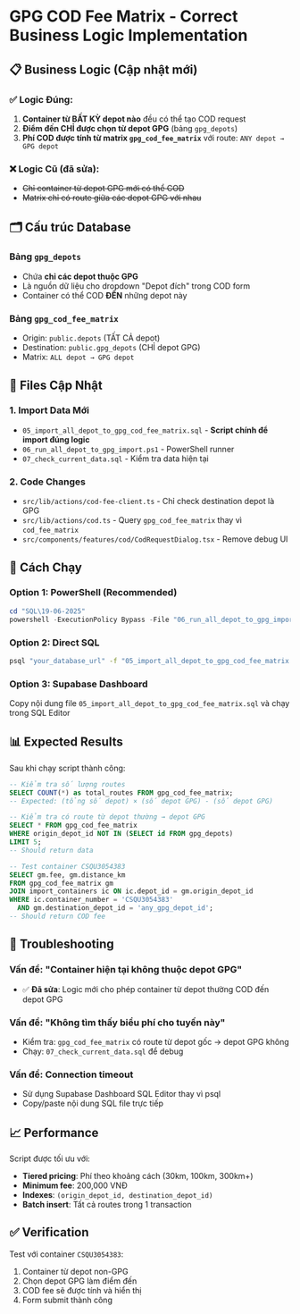 # GPG COD Fee Matrix - Correct Business Logic Implementation

## 📋 Business Logic (Cập nhật mới)

### ✅ Logic Đúng:
1. **Container từ BẤT KỲ depot nào** đều có thể tạo COD request
2. **Điểm đến CHỈ được chọn từ depot GPG** (bảng `gpg_depots`)
3. **Phí COD được tính từ matrix `gpg_cod_fee_matrix`** với route: `ANY depot → GPG depot`

### ❌ Logic Cũ (đã sửa):
- ~~Chỉ container từ depot GPG mới có thể COD~~
- ~~Matrix chỉ có route giữa các depot GPG với nhau~~

## 🗂️ Cấu trúc Database

### Bảng `gpg_depots`
- Chứa **chỉ các depot thuộc GPG**
- Là nguồn dữ liệu cho dropdown "Depot đích" trong COD form
- Container có thể COD **ĐẾN** những depot này

### Bảng `gpg_cod_fee_matrix`  
- Origin: `public.depots` (TẤT CẢ depot)
- Destination: `public.gpg_depots` (CHỈ depot GPG)
- Matrix: `ALL depot → GPG depot`

## 📁 Files Cập Nhật

### 1. Import Data Mới
- `05_import_all_depot_to_gpg_cod_fee_matrix.sql` - **Script chính để import đúng logic**
- `06_run_all_depot_to_gpg_import.ps1` - PowerShell runner
- `07_check_current_data.sql` - Kiểm tra data hiện tại

### 2. Code Changes
- `src/lib/actions/cod-fee-client.ts` - Chỉ check destination depot là GPG
- `src/lib/actions/cod.ts` - Query `gpg_cod_fee_matrix` thay vì `cod_fee_matrix`
- `src/components/features/cod/CodRequestDialog.tsx` - Remove debug UI

## 🚀 Cách Chạy

### Option 1: PowerShell (Recommended)
```powershell
cd "SQL\19-06-2025"
powershell -ExecutionPolicy Bypass -File "06_run_all_depot_to_gpg_import.ps1"
```

### Option 2: Direct SQL
```bash
psql "your_database_url" -f "05_import_all_depot_to_gpg_cod_fee_matrix.sql"
```

### Option 3: Supabase Dashboard
Copy nội dung file `05_import_all_depot_to_gpg_cod_fee_matrix.sql` và chạy trong SQL Editor

## 📊 Expected Results

Sau khi chạy script thành công:

```sql
-- Kiểm tra số lượng routes
SELECT COUNT(*) as total_routes FROM gpg_cod_fee_matrix;
-- Expected: (tổng số depot) × (số depot GPG) - (số depot GPG)

-- Kiểm tra có route từ depot thường → depot GPG
SELECT * FROM gpg_cod_fee_matrix 
WHERE origin_depot_id NOT IN (SELECT id FROM gpg_depots)
LIMIT 5;
-- Should return data

-- Test container CSQU3054383
SELECT gm.fee, gm.distance_km 
FROM gpg_cod_fee_matrix gm
JOIN import_containers ic ON ic.depot_id = gm.origin_depot_id
WHERE ic.container_number = 'CSQU3054383'
  AND gm.destination_depot_id = 'any_gpg_depot_id';
-- Should return COD fee
```

## 🔧 Troubleshooting

### Vấn đề: "Container hiện tại không thuộc depot GPG"
- ✅ **Đã sửa**: Logic mới cho phép container từ depot thường COD đến depot GPG

### Vấn đề: "Không tìm thấy biểu phí cho tuyến này"
- Kiểm tra: `gpg_cod_fee_matrix` có route từ depot gốc → depot GPG không
- Chạy: `07_check_current_data.sql` để debug

### Vấn đề: Connection timeout
- Sử dụng Supabase Dashboard SQL Editor thay vì psql
- Copy/paste nội dung SQL file trực tiếp

## 📈 Performance

Script được tối ưu với:
- **Tiered pricing**: Phí theo khoảng cách (30km, 100km, 300km+)
- **Minimum fee**: 200,000 VNĐ
- **Indexes**: `(origin_depot_id, destination_depot_id)`
- **Batch insert**: Tất cả routes trong 1 transaction

## ✅ Verification

Test với container `CSQU3054383`:
1. Container từ depot non-GPG
2. Chọn depot GPG làm điểm đến  
3. COD fee sẽ được tính và hiển thị
4. Form submit thành công 